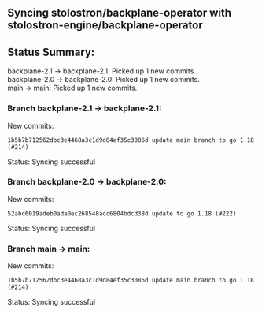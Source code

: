 ## Syncing stolostron/backplane-operator with stolostron-engine/backplane-operator

## Status Summary:

backplane-2.1 -> backplane-2.1: Picked up 1 new commits.  
backplane-2.0 -> backplane-2.0: Picked up 1 new commits.  
main -> main: Picked up 1 new commits.  

### Branch backplane-2.1 -> backplane-2.1:

New commits:

```
1b5b7b712562dbc3e4468a3c1d9d84ef35c3086d update main branch to go 1.18 (#214)
```

Status: Syncing successful

### Branch backplane-2.0 -> backplane-2.0:

New commits:

```
52abc6019adeb0ada0ec268548acc6804bdcd38d update to go 1.18 (#222)
```

Status: Syncing successful

### Branch main -> main:

New commits:

```
1b5b7b712562dbc3e4468a3c1d9d84ef35c3086d update main branch to go 1.18 (#214)
```

Status: Syncing successful
